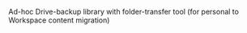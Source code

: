 Ad-hoc Drive-backup library with folder-transfer tool (for personal to Workspace content migration)
